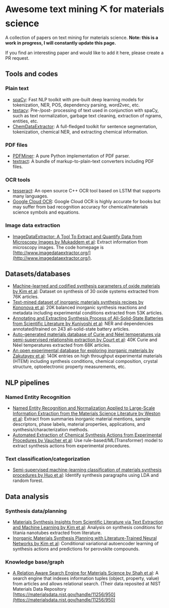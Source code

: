 # Awesome text mining ⛏️ for materials science
A collection of papers on text mining for materials science. **Note: this is a work in progress, I will constantly update this page.**

If you find an interesting paper and would like to add it here, please create a PR request.

## Tools and codes

### Plain text

- [spaCy](https://spacy.io): Fast NLP toolkit with pre-built deep learning models for tokenization, NER, POS, dependency parsing, word2vec, etc.
- [textacy](https://github.com/chartbeat-labs/textacy): Pre-/post- processing of text used in conjunction with spaCy, such as text normalization, garbage text cleaning, extraction of ngrams, entities, etc.
- [ChemDataExtractor](http://chemdataextractor.org/): A full-fledged toolkit for sentence segmentation, tokenization, chemical NER, and extracting chemical information.

### PDF files
- [PDFMiner](https://github.com/pdfminer/pdfminer.six): A pure Python implementation of PDF parser.
- [textract](https://textract.readthedocs.io/en/stable/): A bundle of markup-to-plain-text converters including PDF files.

### OCR tools

- [tesseract](https://github.com/tesseract-ocr/tesseract): An open source C++ OCR tool based on LSTM that supports many languages.
- [Google Cloud OCR](https://cloud.google.com/functions/docs/tutorials/ocr): Google Cloud OCR is highly accurate for books but may suffer from bad recognition accuracy for chemical/materials science symbols and equations.

### Image data extraction
- [ImageDataExtractor: A Tool To Extract and Quantify Data from Microscopy Images by Mukaddem et al](https://doi.org/10.1021/acs.jcim.9b00734): Extract information from microscopy images. The code homepage is [http://www.imagedataextractor.org/](http://www.imagedataextractor.org/).

## Datasets/databases

- [Machine-learned and codified synthesis parameters of oxide materials by Kim et al](https://doi.org/10.1038/sdata.2017.127): Dataset on synthesis of 30 oxide systems extracted from 76K articles.
- [Text-mined dataset of inorganic materials synthesis recipes by Kononova et al](https://doi.org/10.1038/s41597-019-0224-1): 20K balanced inorganic synthesis reactions and metadata including experimental conditions extracted from 53K articles.
- [Annotating and Extracting Synthesis Process of All-Solid-State Batteries from Scientific Literature by Kuniyoshi et al](https://arxiv.org/abs/2002.07339): NER and dependencies annotated/trained on 243 all-solid-state battery articles.
- [Auto-generated materials database of Curie and Néel temperatures via semi-supervised relationship extraction by Court et al](https://doi.org/10.1038/sdata.2018.111): 40K Curie and Néel temperatures extracted from 68K articles.
- [An open experimental database for exploring inorganic materials by Zakutayev et al](https://doi.org/10.1038/sdata.2018.53): 140K entries on high throughput experimental materials (HTEM) including synthesis conditions, chemical composition, crystal structure, optoelectronic property measurements, etc.

## NLP pipelines

### Named Entity Recognition

- [Named Entity Recognition and Normalization Applied to Large-Scale Information Extraction from the Materials Science Literature by Weston et al](https://doi.org/10.1021/acs.jcim.9b00470): Extract from summaries inorganic material mentions, sample descriptors, phase labels, material properties, applications, and synthesis/characterization methods.
- [Automated Extraction of Chemical Synthesis Actions from Experimental Procedures by Vaucher et al](https://doi.org/10.26434/chemrxiv.11448177.v2): Use rule-based/ML(Transformer) model to extract synthesis actions from experimental procedures.

### Text classification/categorization

- [Semi-supervised machine-learning classification of materials synthesis procedures by Huo et al](https://doi.org/10.1038/s41524-019-0204-1): Identify synthesis paragraphs using LDA and random forest.

## Data analysis

### Synthesis data/planning

- [Materials Synthesis Insights from Scientific Literature via Text Extraction and Machine Learning by Kim et al](https://doi.org/10.1021/acs.chemmater.7b03500): Analysis on synthesis conditions for titania nanotubes extracted from literature.
- [Inorganic Materials Synthesis Planning with Literature-Trained Neural Networks by Kim et al](https://doi.org/10.1021/acs.jcim.9b00995): Conditional variational autoencoder learning of synthesis actions and predictions for perovskite compounds.

### Knowledge base/graph

- [A Relation Aware Search Engine for Materials Science by Shah et al](https://doi.org/10.1007/s40192-017-0105-4): A search engine that indexes information tuples (object, property, value) from articles and allows relational search. (Their data reposited at NIST Materials Data Repository [https://materialsdata.nist.gov/handle/11256/950](https://materialsdata.nist.gov/handle/11256/950)
